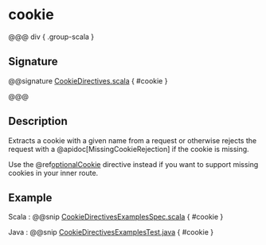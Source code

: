 # cookie

@@@ div { .group-scala }

## Signature

@@signature [CookieDirectives.scala](/akka-http/src/main/scala/akka/http/scaladsl/server/directives/CookieDirectives.scala) { #cookie }

@@@

## Description

Extracts a cookie with a given name from a request or otherwise rejects the request with a @apidoc[MissingCookieRejection] if
the cookie is missing.

Use the @ref[optionalCookie](optionalCookie.md) directive instead if you want to support missing cookies in your inner route.

## Example

Scala
:  @@snip [CookieDirectivesExamplesSpec.scala]($test$/scala/docs/http/scaladsl/server/directives/CookieDirectivesExamplesSpec.scala) { #cookie }

Java
:  @@snip [CookieDirectivesExamplesTest.java]($test$/java/docs/http/javadsl/server/directives/CookieDirectivesExamplesTest.java) { #cookie }
